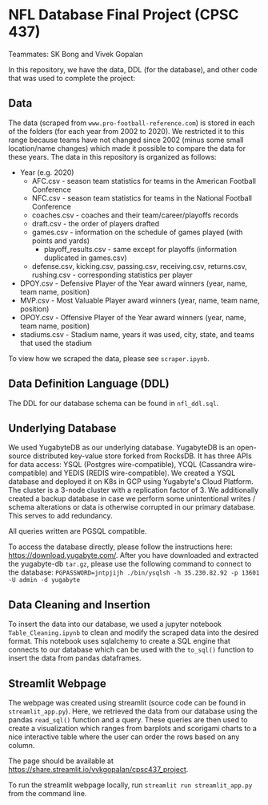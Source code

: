 # NFL Database Final Project (CPSC 437)

Teammates: SK Bong and Vivek Gopalan

In this repository, we have the data, DDL (for the database), and other code that was used to complete the project:

## Data

The data (scraped from `www.pro-football-reference.com`) is stored in each of the folders (for each year from 2002 to 2020). We restricted it to this range because teams have not changed since 2002 (minus some small location/name changes) which made it possible to compare the data for these years. The data in this repository is organized as follows:
* Year (e.g. 2020)
  * AFC.csv - season team statistics for teams in the American Football Conference
  * NFC.csv - season team statistics for teams in the National Football Conference
  * coaches.csv - coaches and their team/career/playoffs records
  * draft.csv - the order of players drafted
  * games.csv - information on the schedule of games played (with points and yards)
    * playoff_results.csv - same except for playoffs (information duplicated in games.csv)
  * defense.csv, kicking.csv, passing.csv, receiving.csv, returns.csv, rushing.csv - corresponding statistics per player
* DPOY.csv - Defensive Player of the Year award winners (year, name, team name, position)
* MVP.csv - Most Valuable Player award winners (year, name, team name, position)
* OPOY.csv - Offensive Player of the Year award winners (year, name, team name, position)
* stadiums.csv - Stadium name, years it was used, city, state, and teams that used the stadium

To view how we scraped the data, please see `scraper.ipynb`.

## Data Definition Language (DDL)

The DDL for our database schema can be found in `nfl_ddl.sql`.

## Underlying Database

We used YugabyteDB as our underlying database. YugabyteDB is an open-source distributed key-value store forked from RocksDB. It has three APIs for data access: YSQL (Postgres wire-compatible), YCQL (Cassandra wire-compatible) and YEDIS (REDIS wire-compatible). We created a YSQL database and deployed it on K8s in GCP using Yugabyte's Cloud Platform. The cluster is a 3-node cluster with a replication factor of 3. We additionally created a backup database in case we perform some unintentional writes / schema alterations or data is otherwise corrupted in our primary database. This serves to add redundancy. 

All queries written are PGSQL compatible. 

To access the database directly, please follow the instructions here: https://download.yugabyte.com/. After you have downloaded and extracted the yugabyte-db `tar.gz`, please use the following command to connect to the database: `PGPASSWORD=jntpjijh ./bin/ysqlsh -h 35.230.82.92 -p 13601 -U admin -d yugabyte`

## Data Cleaning and Insertion

To insert the data into our database, we used a jupyter notebook `Table_Cleaning.ipynb` to clean and modify the scraped data into the desired format. This notebook uses sqlalchemy to create a SQL engine that connects to our database which can be used with the `to_sql()` function to insert the data from pandas dataframes.

## Streamlit Webpage

The webpage was created using streamlit (source code can be found in `streamlit_app.py`). Here, we retrieved the data from our database using the pandas `read_sql()` function and a query. These queries are then used to create a visualization which ranges from barplots and scorigami charts to a nice interactive table where the user can order the rows based on any column.

The page should be available at https://share.streamlit.io/vvkgopalan/cpsc437_project.

To run the streamlit webpage locally, run `streamlit run streamlit_app.py` from the command line.
